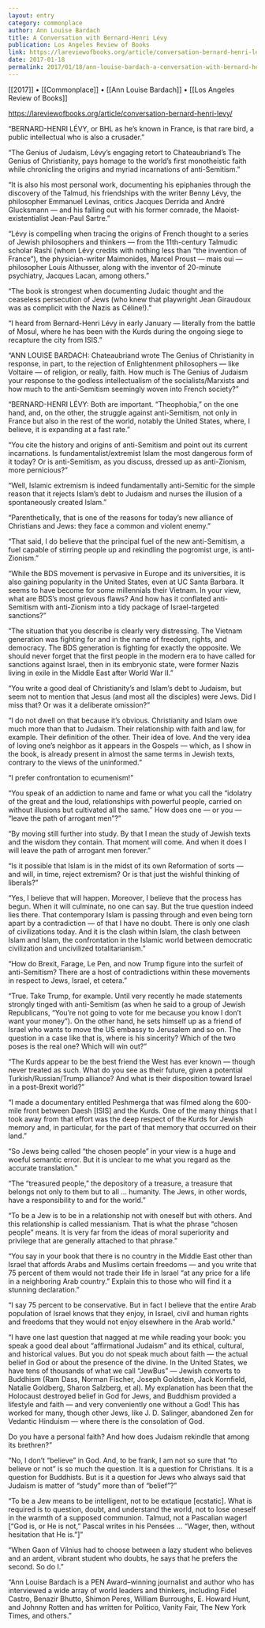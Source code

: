 ```yaml
---
layout: entry
category: commonplace
author: Ann Louise Bardach
title: A Conversation with Bernard-Henri Lévy
publication: Los Angeles Review of Books
link: https://lareviewofbooks.org/article/conversation-bernard-henri-levy/
date: 2017-01-18
permalink: 2017/01/18/ann-louise-bardach-a-conversation-with-bernard-henry-levy
---
```


[[2017]] • [[Commonplace]] • [[Ann Louise Bardach]] • [[Los Angeles Review of Books]] 

https://lareviewofbooks.org/article/conversation-bernard-henri-levy/

“BERNARD-HENRI LÉVY, or BHL as he’s known in France, is that rare bird, a public intellectual who is also a crusader.”

“The Genius of Judaism, Lévy’s engaging retort to Chateaubriand’s The Genius of Christianity, pays homage to the world’s first monotheistic faith while chronicling the origins and myriad incarnations of anti-Semitism.”

“It is also his most personal work, documenting his epiphanies through the discovery of the Talmud, his friendships with the writer Benny Lévy, the philosopher Emmanuel Levinas, critics Jacques Derrida and André Glucksmann — and his falling out with his former comrade, the Maoist-existentialist Jean-Paul Sartre.”

“Lévy is compelling when tracing the origins of French thought to a series of Jewish philosophers and thinkers — from the 11th-century Talmudic scholar Rashi (whom Lévy credits with nothing less than “the invention of France”), the physician-writer Maimonides, Marcel Proust — mais oui — philosopher Louis Althusser, along with the inventor of 20-minute psychiatry, Jacques Lacan, among others.”

“The book is strongest when documenting Judaic thought and the ceaseless persecution of Jews (who knew that playwright Jean Giraudoux was as complicit with the Nazis as Céline!).”

“I heard from Bernard-Henri Lévy in early January — literally from the battle of Mosul, where he has been with the Kurds during the ongoing siege to recapture the city from ISIS.”

“ANN LOUISE BARDACH: Chateaubriand wrote The Genius of Christianity in response, in part, to the rejection of Enlightenment philosophers — like Voltaire — of religion, or really, faith. How much is The Genius of Judaism your response to the godless intellectualism of the socialists/Marxists and how much to the anti-Semitism seemingly woven into French society?”

“BERNARD-HENRI LÉVY: Both are important. “Theophobia,” on the one hand, and, on the other, the struggle against anti-Semitism, not only in France but also in the rest of the world, notably the United States, where, I believe, it is expanding at a fast rate.”

“You cite the history and origins of anti-Semitism and point out its current incarnations. Is fundamentalist/extremist Islam the most dangerous form of it today? Or is anti-Semitism, as you discuss, dressed up as anti-Zionism, more pernicious?”

“Well, Islamic extremism is indeed fundamentally anti-Semitic for the simple reason that it rejects Islam’s debt to Judaism and nurses the illusion of a spontaneously created Islam.”

“Parenthetically, that is one of the reasons for today’s new alliance of Christians and Jews: they face a common and violent enemy.”

“That said, I do believe that the principal fuel of the new anti-Semitism, a fuel capable of stirring people up and rekindling the pogromist urge, is anti-Zionism.”

“While the BDS movement is pervasive in Europe and its universities, it is also gaining popularity in the United States, even at UC Santa Barbara. It seems to have become for some millennials their Vietnam. In your view, what are BDS’s most grievous flaws? And how has it conflated anti-Semitism with anti-Zionism into a tidy package of Israel-targeted sanctions?”

“The situation that you describe is clearly very distressing. The Vietnam generation was fighting for and in the name of freedom, rights, and democracy. The BDS generation is fighting for exactly the opposite. We should never forget that the first people in the modern era to have called for sanctions against Israel, then in its embryonic state, were former Nazis living in exile in the Middle East after World War II.”

“You write a good deal of Christianity’s and Islam’s debt to Judaism, but seem not to mention that Jesus (and most all the disciples) were Jews. Did I miss that? Or was it a deliberate omission?”

“I do not dwell on that because it’s obvious. Christianity and Islam owe much more than that to Judaism. Their relationship with faith and law, for example. Their definition of the other. Their idea of love. And the very idea of loving one’s neighbor as it appears in the Gospels — which, as I show in the book, is already present in almost the same terms in Jewish texts, contrary to the views of the uninformed.”

“I prefer confrontation to ecumenism!”

“You speak of an addiction to name and fame or what you call the “idolatry of the great and the loud, relationships with powerful people, carried on without illusions but cultivated all the same.” How does one — or you — “leave the path of arrogant men”?”

“By moving still further into study. By that I mean the study of Jewish texts and the wisdom they contain. That moment will come. And when it does I will leave the path of arrogant men forever.”

“Is it possible that Islam is in the midst of its own Reformation of sorts — and will, in time, reject extremism? Or is that just the wishful thinking of liberals?”

“Yes, I believe that will happen. Moreover, I believe that the process has begun. When it will culminate, no one can say. But the true question indeed lies there. That contemporary Islam is passing through and even being torn apart by a contradiction — of that I have no doubt. There is only one clash of civilizations today. And it is the clash within Islam, the clash between Islam and Islam, the confrontation in the Islamic world between democratic civilization and uncivilized totalitarianism.”

“How do Brexit, Farage, Le Pen, and now Trump figure into the surfeit of anti-Semitism? There are a host of contradictions within these movements in respect to Jews, Israel, et cetera.”

“True. Take Trump, for example. Until very recently he made statements strongly tinged with anti-Semitism (as when he said to a group of Jewish Republicans, “You’re not going to vote for me because you know I don’t want your money”). On the other hand, he sets himself up as a friend of Israel who wants to move the US embassy to Jerusalem and so on. The question in a case like that is, where is his sincerity? Which of the two poses is the real one? Which will win out?”

“The Kurds appear to be the best friend the West has ever known — though never treated as such. What do you see as their future, given a potential Turkish/Russian/Trump alliance? And what is their disposition toward Israel in a post-Brexit world?”

“I made a documentary entitled Peshmerga that was filmed along the 600-mile front between Daesh [ISIS] and the Kurds. One of the many things that I took away from that effort was the deep respect of the Kurds for Jewish memory and, in particular, for the part of that memory that occurred on their land.”

“So Jews being called “the chosen people” in your view is a huge and woeful semantic error. But it is unclear to me what you regard as the accurate translation.”

“The “treasured people,” the depository of a treasure, a treasure that belongs not only to them but to all … humanity. The Jews, in other words, have a responsibility to and for the world.”

“To be a Jew is to be in a relationship not with oneself but with others. And this relationship is called messianism. That is what the phrase “chosen people” means. It is very far from the ideas of moral superiority and privilege that are generally attached to that phrase.”

“You say in your book that there is no country in the Middle East other than Israel that affords Arabs and Muslims certain freedoms — and you write that 75 percent of them would not trade their life in Israel “at any price for a life in a neighboring Arab country.” Explain this to those who will find it a stunning declaration.”

“I say 75 percent to be conservative. But in fact I believe that the entire Arab population of Israel knows that they enjoy, in Israel, civil and human rights and freedoms that they would not enjoy elsewhere in the Arab world.”

“I have one last question that nagged at me while reading your book: you speak a good deal about “affirmational Judaism” and its ethical, cultural, and historical values. But you do not speak much about faith — the actual belief in God or about the presence of the divine. In the United States, we have tens of thousands of what we call “JewBus” — Jewish converts to Buddhism (Ram Dass, Norman Fischer, Joseph Goldstein, Jack Kornfield, Natalie Goldberg, Sharon Salzberg, et al). My explanation has been that the Holocaust destroyed belief in God for Jews, and Buddhism provided a lifestyle and faith — and very conveniently one without a God! This has worked for many, though other Jews, like J. D. Salinger, abandoned Zen for Vedantic Hinduism — where there is the consolation of God.

Do you have a personal faith? And how does Judaism rekindle that among its brethren?”

“No, I don’t “believe” in God. And, to be frank, I am not so sure that “to believe or not” is so much the question. It is a question for Christians. It is a question for Buddhists. But is it a question for Jews who always said that Judaism is matter of “study” more than of “belief”?”

“To be a Jew means to be intelligent, not to be extatique [ecstatic]. What is required is to question, doubt, and understand the world, not to lose oneself in the warmth of a supposed communion. Talmud, not a Pascalian wager! [“God is, or He is not,” Pascal writes in his Pensées … “Wager, then, without hesitation that He is.”]”

“When Gaon of Vilnius had to choose between a lazy student who believes and an ardent, vibrant student who doubts, he says that he prefers the second. So do I.”

“Ann Louise Bardach is a PEN Award–winning journalist and author who has interviewed a wide array of world leaders and thinkers, including Fidel Castro, Benazir Bhutto, Shimon Peres, William Burroughs, E. Howard Hunt, and Johnny Rotten and has written for Politico, Vanity Fair, The New York Times, and others.”

